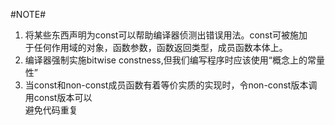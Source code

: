 #NOTE#     
1.  将某些东西声明为const可以帮助编译器侦测出错误用法。const可被施加    
于任何作用域的对象，函数参数，函数返回类型，成员函数本体上。      
2.  编译器强制实施bitwise constness,但我们编写程序时应该使用“概念上的常量性”      
3.  当const和non-const成员函数有着等价实质的实现时，令non-const版本调用const版本可以     
避免代码重复
